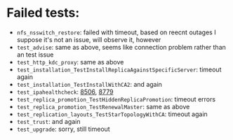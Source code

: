 # Failed tests:
- `nfs_nsswitch_restore`: failed with timeout, based on reecnt outages I suppose it's not an issue, will observe it, however
- `test_advise`: same as above, seems like connection problem rather than an test issue
- `test_http_kdc_proxy`: same as above
- `test_installation_TestInstallReplicaAgainstSpecificServer`: timeout again
- `test_installation_TestInstallWithCA2`: and again
- `test_ipahealthcheck`: [8506](https://pagure.io/freeipa/issue/8506), [8779](https://pagure.io/freeipa/issue/8779)
- `test_replica_promotion_TestHiddenReplicaPromotion`: timeout errors
- `test_replica_promotion_TestRenewalMaster`: same as above
- `test_replication_layouts_TestStarTopologyWithCA`: timeout again
- `test_trust`: and again
- `test_upgrade`: sorry, still timeout
